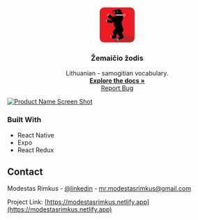 <!-- PROJECT LOGO -->
<br />
<p align="center">
  <a href="https://play.google.com/store/apps/details?id=com.mopixels.zemaiciozodis">
    <img src="img/icon.png" alt="Logo" width="80" height="80">
  </a>

  <h3 align="center">Žemaičio žodis</h3>

  <p align="center">
    Lithuanian - samogitian vocabulary. 
    <br />
    <a href="https://github.com/mopixels/Zemaicio-zodis"><strong>Explore the docs »</strong></a>
    <br />
    <a href="https://github.com/mopixels/Zemaicio-zodis/issues">Report Bug</a>
  </p>
</p>

<!-- ABOUT THE PROJECT -->

[![Product Name Screen Shot][product-screenshot]](https://play.google.com/store/apps/details?id=com.mopixels.zemaiciozodis)

### Built With

- React Native
- Expo
- React Redux

<!-- CONTACT -->

## Contact

Modestas Rimkus - [@linkedin](https://www.linkedin.com/in/modestas-rimkus/) - mr.modestasrimkus@gmail.com

Project Link: [https://modestasrimkus.netlify.app](https://modestasrimkus.netlify.app)

<!-- MARKDOWN LINKS & IMAGES -->
<!-- https://www.markdownguide.org/basic-syntax/#reference-style-links -->

[product-screenshot]: https://lh3.googleusercontent.com/2wREGoqSPlq-iVPUmu6dJsHp5Sf3jV58mNox2HpkRp7bwqMpTquGi6Qwq6eijG--kqQ=w720-h310-rw
